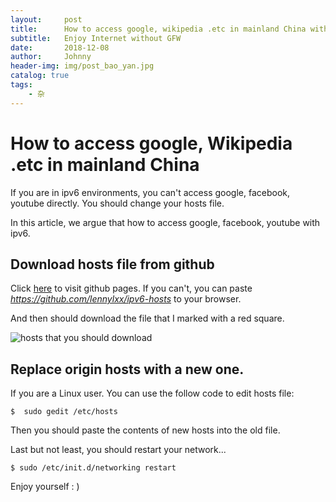 ```yaml
---
layout:     post
title:      How to access google, wikipedia .etc in mainland China with IPV6
subtitle:   Enjoy Internet without GFW
date:       2018-12-08
author:     Johnny
header-img: img/post_bao_yan.jpg
catalog: true
tags:
    - 杂
---
```


# How to access google, Wikipedia .etc in mainland China

If you are in ipv6 environments, you can't access google, facebook, youtube directly. You should change your hosts file.

In this article, we argue that how to access google, facebook, youtube with ipv6.

## Download hosts file from github

Click [here](https://github.com/lennylxx/ipv6-hosts) to visit github pages. If you can't, you can paste *https://github.com/lennylxx/ipv6-hosts* to your browser.

And then should download the file that I marked with a red square.

![hosts that you should download](http://upload-images.jianshu.io/upload_images/7814231-1a7e960f4f494980.png?imageMogr2/auto-orient/strip%7CimageView2/2/w/1240)

## Replace origin hosts with a new one.

If you are a Linux user.
You can use the follow  code to edit hosts file:

```
$  sudo gedit /etc/hosts
```

Then you should paste the contents of new hosts into the old file.

Last but not least, you should restart your network...
 
```
$ sudo /etc/init.d/networking restart
```
Enjoy yourself : )

